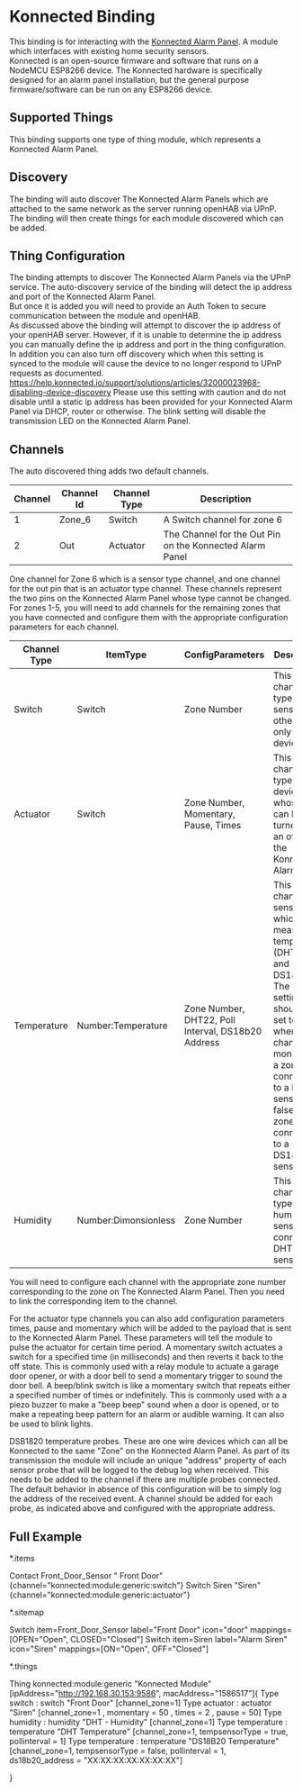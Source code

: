 # Konnected Binding

This binding is for interacting with the [Konnected Alarm Panel](https://Konnected.io/). A module which interfaces with existing home security sensors.  
Konnected is an open-source firmware and software that runs on a NodeMCU ESP8266 device. 
The Konnected hardware is specifically designed for an alarm panel installation, but the general purpose firmware/software can be run on any ESP8266 device.

## Supported Things

This binding supports one type of thing module, which represents a Konnected Alarm Panel.

## Discovery

The binding will auto discover The Konnected Alarm Panels which are attached to the same network as the server running openHAB via UPnP.  
The binding will then create things for each module discovered which can be added.

## Thing Configuration

The binding attempts to discover The Konnected Alarm Panels via the UPnP service.
The auto-discovery service of the binding will detect the ip address and port of the Konnected Alarm Panel.  
But once it is added you will need to provide an Auth Token to secure communication between the module and openHAB.  
As discussed above the binding will attempt to discover the ip address of your openHAB server.  However, if it is unable to determine the ip address you can manually define the ip address and port in the thing configuration.
In addition you can also turn off discovery which when this setting is synced to the module will cause the device to no longer respond to UPnP requests as documented. https://help.konnected.io/support/solutions/articles/32000023968-disabling-device-discovery
Please use this setting with caution and do not disable until a static ip address has been provided for your Konnected Alarm Panel via DHCP, router or otherwise.
The blink setting will disable the transmission LED on the Konnected Alarm Panel.


## Channels

The auto discovered thing adds two default channels.

| Channel  | Channel Id | Channel Type | Description |
| ------------- | ------------- |-------------| -------------| 
|1| Zone_6  | Switch  |A Switch channel for zone 6 |    
|2|Out  | Actuator  |The Channel for the Out Pin on the Konnected Alarm Panel|

One channel for Zone 6 which is a sensor type channel, and one channel for the out pin that is an actuator type channel.
These channels represent the two pins on the Konnected Alarm Panel whose type cannot be changed.
For zones 1-5, you will need to add channels for the remaining zones that you have connected and configure them with the appropriate configuration parameters for each channel.


| Channel Type  | ItemType | ConfigParameters| Description |
| ------------- | ------------- |-------------| -------------| 
|Switch|Switch|Zone Number| This is the channel type for sensors or other read only devices   |
|Actuator|Switch|Zone Number, Momentary, Pause, Times| This is the channel type for devices whose state can be turned on an off by the Konnected Alarm Panel |
|Temperature|Number:Temperature|Zone Number, DHT22, Poll Interval, DS18b20 Address| This is the channel for sensors which measure temperature (DHT22 and DS18B20). The DHT22 setting should be set to true when the channel is monitoring a zone connected to a DHT22 sensor and false if the zone is connected to a DS1820B sensor |
|Humidity|Number:Dimonsionless|Zone Number| This is the channel type for the humidity sensor on a connected DHT22 sensor |



You will need to configure each channel with the appropriate zone number corresponding to the zone on The Konnected Alarm Panel.
Then you need to link the corresponding item to the channel.

For the actuator type channels you can also add configuration parameters times, pause and momentary which will be added to the payload that is sent to the Konnected Alarm Panel.
These parameters will tell the module to pulse the actuator for certain time period.
A momentary switch actuates a switch for a specified time (in milliseconds) and then reverts it back to the off state. This is commonly used with a relay module to actuate a garage door opener, or with a door bell to send a momentary trigger to sound the door bell.
A beep/blink switch is like a momentary switch that repeats either a specified number of times or indefinitely.
This is commonly used with a a piezo buzzer to make a "beep beep" sound when a door is opened, or to make a repeating beep pattern for an alarm or audible warning. It can also be used to blink lights.

DSB1820 temperature probes.
These are one wire devices which can all be Konnected to the same "Zone" on the Konnected Alarm Panel.
As part of its transmission  the module will include an unique "address" property of each sensor probe that will be logged to the debug log when received. 
This needs to be added to the channel if there are multiple probes connected. 
The default behavior in absence of this configuration will be to simply log the address of the received event.
A channel should be added for each probe, as indicated above and configured with the appropriate address.  


## Full Example

*.items

Contact Front_Door_Sensor " Front Door" {channel="konnected:module:generic:switch"}
Switch Siren "Siren"   {channel="konnected:module:generic:actuator"}


*.sitemap

Switch item=Front_Door_Sensor label="Front Door" icon="door" mappings=[OPEN="Open", CLOSED="Closed"]
Switch item=Siren label="Alarm Siren" icon="Siren" mappings=[ON="Open", OFF="Closed"]
            
*.things

Thing konnected:module:generic "Konnected Module" [ipAddress="http://192.168.30.153:9586", macAddress="1586517"]{
   Type switch  :   switch  "Front Door"    [channel_zone=1]
   Type actuator :  actuator    "Siren"    [channel_zone=1 , momentary = 50 , times = 2 , pause = 50]
   Type humidity    :  humidity "DHT - Humidity"    [channel_zone=1]
   Type temperature : temperature   "DHT Temperature"    [channel_zone=1, tempsensorType = true, pollinterval = 1]
   Type temperature : temperature   "DS18B20 Temperature"    [channel_zone=1, tempsensorType = false, pollinterval = 1, ds18b20_address = "XX:XX:XX:XX:XX:XX:XX"]

}
